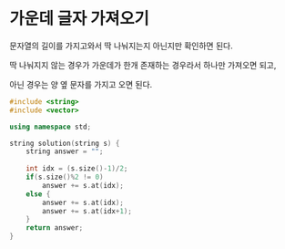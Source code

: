 # 가운데 글자 가져오기

문자열의 길이를 가지고와서 딱 나눠지는지 아닌지만 확인하면 된다.

딱 나눠지지 않는 경우가 가운데가 한개 존재하는 경우라서 하나만 가져오면 되고, 

아닌 경우는 양 옆 문자를 가지고 오면 된다.

```c++
#include <string>
#include <vector>

using namespace std;

string solution(string s) {
    string answer = "";
    
    int idx = (s.size()-1)/2;
    if(s.size()%2 != 0)
        answer += s.at(idx);
    else {
        answer += s.at(idx);
        answer += s.at(idx+1);
    }
    return answer;
}
```


